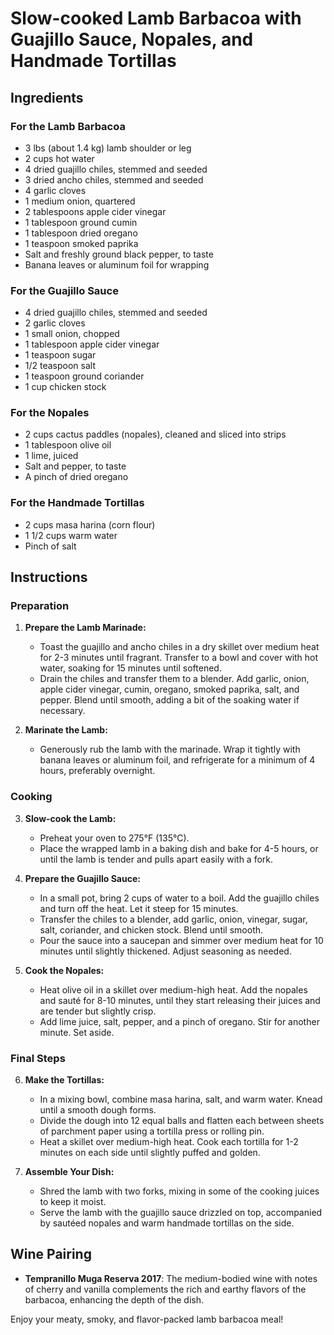 # Slow-cooked Lamb Barbacoa with Guajillo Sauce, Nopales, and Handmade Tortillas

## Ingredients

### For the Lamb Barbacoa
- 3 lbs (about 1.4 kg) lamb shoulder or leg
- 2 cups hot water
- 4 dried guajillo chiles, stemmed and seeded
- 3 dried ancho chiles, stemmed and seeded
- 4 garlic cloves
- 1 medium onion, quartered
- 2 tablespoons apple cider vinegar
- 1 tablespoon ground cumin
- 1 tablespoon dried oregano
- 1 teaspoon smoked paprika
- Salt and freshly ground black pepper, to taste
- Banana leaves or aluminum foil for wrapping

### For the Guajillo Sauce
- 4 dried guajillo chiles, stemmed and seeded
- 2 garlic cloves
- 1 small onion, chopped
- 1 tablespoon apple cider vinegar
- 1 teaspoon sugar
- 1/2 teaspoon salt
- 1 teaspoon ground coriander
- 1 cup chicken stock

### For the Nopales
- 2 cups cactus paddles (nopales), cleaned and sliced into strips
- 1 tablespoon olive oil
- 1 lime, juiced
- Salt and pepper, to taste
- A pinch of dried oregano

### For the Handmade Tortillas
- 2 cups masa harina (corn flour)
- 1 1/2 cups warm water
- Pinch of salt

## Instructions 

### Preparation

1. **Prepare the Lamb Marinade:**
   - Toast the guajillo and ancho chiles in a dry skillet over medium heat for 2-3 minutes until fragrant. Transfer to a bowl and cover with hot water, soaking for 15 minutes until softened.
   - Drain the chiles and transfer them to a blender. Add garlic, onion, apple cider vinegar, cumin, oregano, smoked paprika, salt, and pepper. Blend until smooth, adding a bit of the soaking water if necessary.

2. **Marinate the Lamb:**
   - Generously rub the lamb with the marinade. Wrap it tightly with banana leaves or aluminum foil, and refrigerate for a minimum of 4 hours, preferably overnight.

### Cooking

3. **Slow-cook the Lamb:**
   - Preheat your oven to 275°F (135°C).
   - Place the wrapped lamb in a baking dish and bake for 4-5 hours, or until the lamb is tender and pulls apart easily with a fork.

4. **Prepare the Guajillo Sauce:**
   - In a small pot, bring 2 cups of water to a boil. Add the guajillo chiles and turn off the heat. Let it steep for 15 minutes.
   - Transfer the chiles to a blender, add garlic, onion, vinegar, sugar, salt, coriander, and chicken stock. Blend until smooth.
   - Pour the sauce into a saucepan and simmer over medium heat for 10 minutes until slightly thickened. Adjust seasoning as needed.

5. **Cook the Nopales:**
   - Heat olive oil in a skillet over medium-high heat. Add the nopales and sauté for 8-10 minutes, until they start releasing their juices and are tender but slightly crisp.
   - Add lime juice, salt, pepper, and a pinch of oregano. Stir for another minute. Set aside.

### Final Steps

6. **Make the Tortillas:**
   - In a mixing bowl, combine masa harina, salt, and warm water. Knead until a smooth dough forms.
   - Divide the dough into 12 equal balls and flatten each between sheets of parchment paper using a tortilla press or rolling pin.
   - Heat a skillet over medium-high heat. Cook each tortilla for 1-2 minutes on each side until slightly puffed and golden.

7. **Assemble Your Dish:**
   - Shred the lamb with two forks, mixing in some of the cooking juices to keep it moist.
   - Serve the lamb with the guajillo sauce drizzled on top, accompanied by sautéed nopales and warm handmade tortillas on the side.

## Wine Pairing
- **Tempranillo Muga Reserva 2017**: The medium-bodied wine with notes of cherry and vanilla complements the rich and earthy flavors of the barbacoa, enhancing the depth of the dish.

Enjoy your meaty, smoky, and flavor-packed lamb barbacoa meal!